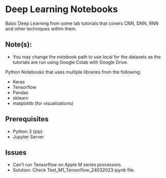 # Deep Learning Notebooks

Basic Deep Learning from some lab tutorials that covers CNN, DNN, RNN and other techniques within them.

## Note(s):
* You may change the notebook path to use local for the datasets as the tutorials are run using Google Colab with Google Drive.

Python Notebooks that uses multiple libraries from the following:
* Keras
* Tensorflow
* Pandas
* sklearn
* matplotlib (for visualizations)

## Prerequisites
* Python 3 (pip)
* Jupyter Server

## Issues
* Can't run Tensorflow on Apple M series processors.
* Solution: Check Test_M1_Tensorflow_24032023.ipynb file.